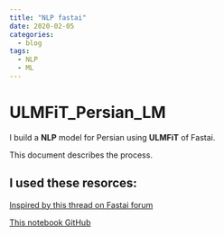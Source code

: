 ```yaml
---
title: "NLP fastai"
date: 2020-02-05
categories:
  - blog
tags:
  - NLP
  - ML
---
```


# ULMFiT_Persian_LM
I build a **NLP** model for Persian using **ULMFiT** of Fastai.

This document describes the process.

## I used these resorces:


[Inspired by this thread on Fastai forum](https://forums.fast.ai/t/language-model-zoo-gorilla/14623)


[This notebook GitHub](https://github.com/dzlab/deepprojects/blob/master/nlp/ULMFiT_Arabic_LM.ipynb)

